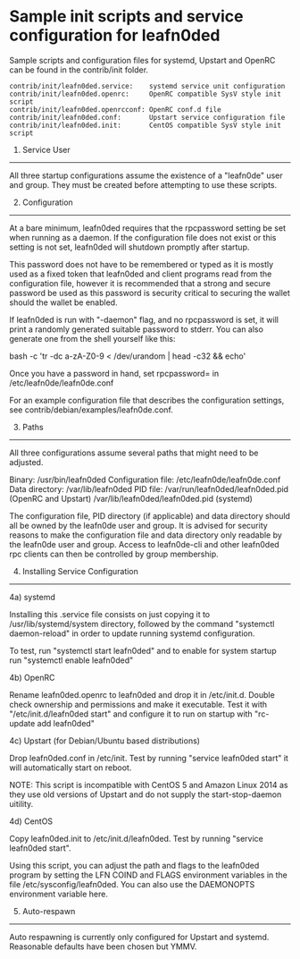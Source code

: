 Sample init scripts and service configuration for leafn0ded
==========================================================

Sample scripts and configuration files for systemd, Upstart and OpenRC
can be found in the contrib/init folder.

    contrib/init/leafn0ded.service:    systemd service unit configuration
    contrib/init/leafn0ded.openrc:     OpenRC compatible SysV style init script
    contrib/init/leafn0ded.openrcconf: OpenRC conf.d file
    contrib/init/leafn0ded.conf:       Upstart service configuration file
    contrib/init/leafn0ded.init:       CentOS compatible SysV style init script

1. Service User
---------------------------------

All three startup configurations assume the existence of a "leafn0de" user
and group.  They must be created before attempting to use these scripts.

2. Configuration
---------------------------------

At a bare minimum, leafn0ded requires that the rpcpassword setting be set
when running as a daemon.  If the configuration file does not exist or this
setting is not set, leafn0ded will shutdown promptly after startup.

This password does not have to be remembered or typed as it is mostly used
as a fixed token that leafn0ded and client programs read from the configuration
file, however it is recommended that a strong and secure password be used
as this password is security critical to securing the wallet should the
wallet be enabled.

If leafn0ded is run with "-daemon" flag, and no rpcpassword is set, it will
print a randomly generated suitable password to stderr.  You can also
generate one from the shell yourself like this:

bash -c 'tr -dc a-zA-Z0-9 < /dev/urandom | head -c32 && echo'

Once you have a password in hand, set rpcpassword= in /etc/leafn0de/leafn0de.conf

For an example configuration file that describes the configuration settings,
see contrib/debian/examples/leafn0de.conf.

3. Paths
---------------------------------

All three configurations assume several paths that might need to be adjusted.

Binary:              /usr/bin/leafn0ded
Configuration file:  /etc/leafn0de/leafn0de.conf
Data directory:      /var/lib/leafn0ded
PID file:            /var/run/leafn0ded/leafn0ded.pid (OpenRC and Upstart)
                     /var/lib/leafn0ded/leafn0ded.pid (systemd)

The configuration file, PID directory (if applicable) and data directory
should all be owned by the leafn0de user and group.  It is advised for security
reasons to make the configuration file and data directory only readable by the
leafn0de user and group.  Access to leafn0de-cli and other leafn0ded rpc clients
can then be controlled by group membership.

4. Installing Service Configuration
-----------------------------------

4a) systemd

Installing this .service file consists on just copying it to
/usr/lib/systemd/system directory, followed by the command
"systemctl daemon-reload" in order to update running systemd configuration.

To test, run "systemctl start leafn0ded" and to enable for system startup run
"systemctl enable leafn0ded"

4b) OpenRC

Rename leafn0ded.openrc to leafn0ded and drop it in /etc/init.d.  Double
check ownership and permissions and make it executable.  Test it with
"/etc/init.d/leafn0ded start" and configure it to run on startup with
"rc-update add leafn0ded"

4c) Upstart (for Debian/Ubuntu based distributions)

Drop leafn0ded.conf in /etc/init.  Test by running "service leafn0ded start"
it will automatically start on reboot.

NOTE: This script is incompatible with CentOS 5 and Amazon Linux 2014 as they
use old versions of Upstart and do not supply the start-stop-daemon uitility.

4d) CentOS

Copy leafn0ded.init to /etc/init.d/leafn0ded. Test by running "service leafn0ded start".

Using this script, you can adjust the path and flags to the leafn0ded program by
setting the LFN COIND and FLAGS environment variables in the file
/etc/sysconfig/leafn0ded. You can also use the DAEMONOPTS environment variable here.

5. Auto-respawn
-----------------------------------

Auto respawning is currently only configured for Upstart and systemd.
Reasonable defaults have been chosen but YMMV.
